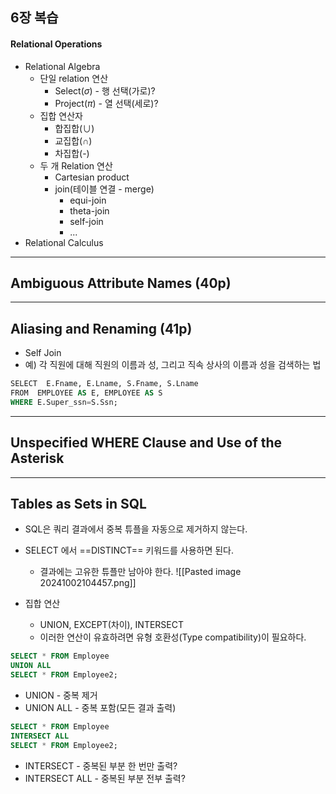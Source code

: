 ## 6장 복습
#### Relational Operations
- Relational Algebra
	- 단일 relation 연산
		- Select($\sigma$) - 행 선택(가로)?
		- Project($\pi$) - 열 선택(세로)?
	- 집합 연산자
		- 합집합($\cup$)
		- 교집합($\cap$)
		- 차집합(-)
	- 두 개 Relation 연산
		- Cartesian product
		- join(테이블 연결 - merge)
			- equi-join
			- theta-join
			- self-join
			- ...
- Relational Calculus

---
## Ambiguous Attribute Names (40p)
---
## Aliasing and Renaming (41p)
- Self Join
- 예) 각 직원에 대해 직원의 이름과 성, 그리고 직속 상사의 이름과 성을 검색하는 법
```SQL
SELECT  E.Fname, E.Lname, S.Fname, S.Lname
FROM  EMPLOYEE AS E, EMPLOYEE AS S
WHERE E.Super_ssn=S.Ssn;
```

---
## Unspecified WHERE Clause and Use of the Asterisk
---
## Tables as Sets in SQL
- SQL은 쿼리 결과에서 중복 튜플을 자동으로 제거하지 않는다.
- SELECT 에서 ==DISTINCT== 키워드를 사용하면 된다.
	- 결과에는 고유한 튜플만 남아야 한다.
![[Pasted image 20241002104457.png]]

- 집합 연산
	- UNION, EXCEPT(차이), INTERSECT
	- 이러한 연산이 유효하려면 유형 호환성(Type compatibility)이 필요하다.

```SQL
SELECT * FROM Employee
UNION ALL
SELECT * FROM Employee2;
```
- UNION - 중복 제거
- UNION ALL - 중복 포함(모든 결과 출력)

```SQL
SELECT * FROM Employee
INTERSECT ALL
SELECT * FROM Employee2;
```
- INTERSECT - 중복된 부분 한 번만 출력?
- INTERSECT ALL - 중복된 부분 전부 출력?